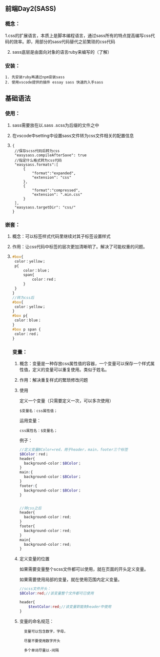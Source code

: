 ## 前端Day2(SASS)

### 概念：

   1.css的扩展语言，本质上是脚本编程语言，通过sass所有的特点提高编写css代码的效率。即，用部分的sass代码替代之前繁琐的css代码

   2.  sass底层是由面向对象的语言ruby来编写的（了解）

### 安装：

	1. 先安装ruby再通过npm安装sass
	2. 使用vscode提供的插件 essay sass 快速的入手sass

## 基础语法

### 使用：

1. sass需要放在以.sass .scss为后缀的文件之中

2. 在vscode中setting中设置sass文件转为css文件相关的配置信息

3. ```
   {
   	//保存scss代码后转为css
   	"easysass.compileAfterSave": true
   	//指定什么格式转为css代码
   	"easysass.formats":[
   		{
   			"format":"expanded",
   			"extension": "css"
   		},
   		{
   			"format":"compressed",
   			"extension": ".min.css"
   		}
   	],
   	"easysass.targetDir": "css/"
   }
   ```

   

### 嵌套：

1. 概念：可以标签样式代码里继续对其子标签设置样式

2. 作用：让css代码中标签的层次更加清晰明了。解决了可能权重的问题。

3. ```scss
   #box{
   	color：yellow；
   	p{
   		color：blue；
   		span{
   			color：red；
   		}
   	}
   }
   //转为css后
   #box{
   	color：yellow；
   }
   #box p{
   	color：blue；
   }
   #box p span {
   	color：red；
   }
   ```

   ### 变量：

   1. 概念：变量是一种存放css属性值的容器，一个变量可以保存一个样式属性值，定义的变量可以重复使用。类似于姓名。

   2. 作用：解决重复样式的繁琐修改问题

   3. 使用

      定义一个变量（只需要定义一次，可以多次使用）

      ```
      $变量名：css属性值；
      ```

      运用变量：

      ```sc
      css属性名：$变量名；
      ```

      例子：

      ```scss
      //定义变量BColor=red，用于header，main，footer三个标签
      $BColor：red；
      header{
      	background-color：$BColor；
      }
      main:{
      	background-color：$BColor；
      }
      footer:{
      	background-color：$BColor；
      }
      
      
      //转css之后
      header{
      	background-color：red;
      }
      footer{
      	background-color：red;
      }
      main{
      	background-color：red;
      }
      ```

   4. 定义变量的位置

         如果需要变量整个scss文件都可以使用，就在页面的开头定义变量。

         如果需要使用局部的变量，就在使用范围内定义变量。

         ```scss
         //scss文件开头：
         $BColor:red;//该变量整个文件都可已使用
         
         header{
             $textColor:red;//该变量职能制header中使用
         } 
         ```

   5. 变量的命名规范：

            变量可以包含数字，字母，
            
            尽量不要使用数字开头
            
            多个单词尽量以-间隔

